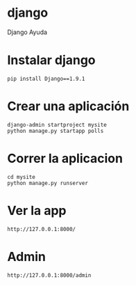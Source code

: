 # django
Django Ayuda

# Instalar django
```
pip install Django==1.9.1
```
# Crear una aplicación
```
django-admin startproject mysite
python manage.py startapp polls
```

# Correr la aplicacion
```
cd mysite
python manage.py runserver
```
# Ver la app
```
http://127.0.0.1:8000/
```

# Admin
```
http://127.0.0.1:8000/admin
```
